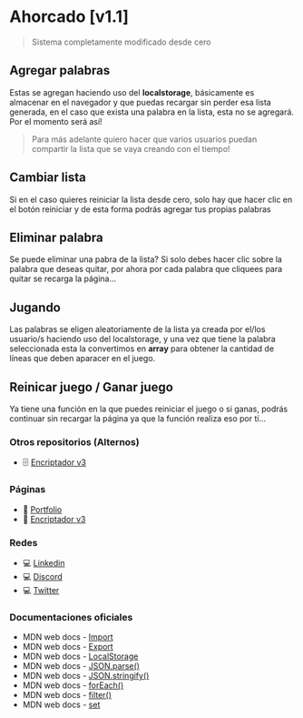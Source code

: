 # Ahorcado [v1.1]
> Sistema completamente modificado desde cero

## Agregar palabras
Estas se agregan haciendo uso del **localstorage**, básicamente es almacenar en el navegador y que puedas recargar sin perder esa lista generada, en el caso que exista una palabra en la lista, esta no se agregará. Por el momento será así!

> Para más adelante quiero hacer que varios usuarios puedan compartir la lista que se vaya creando con el tiempo!

## Cambiar lista
Si en el caso quieres reiniciar la lista desde cero, solo hay que hacer clic en el botón reiniciar y de esta forma podrás agregar tus propias palabras

## Eliminar palabra
Se puede eliminar una pabra de la lista? Si solo debes hacer clic sobre la palabra que deseas quitar, por ahora por cada palabra que cliquees para quitar se recarga la página...

## Jugando
Las palabras se eligen aleatoriamente de la lista ya creada por el/los usuario/s haciendo uso del localstorage, y una vez que tiene la palabra seleccionada esta la convertimos en **array** para obtener la cantidad de líneas que deben aparacer en el juego.

## Reinicar juego / Ganar juego
Ya tiene una función en la que puedes reiniciar el juego o si ganas, podrás continuar sin recargar la página ya que la función realiza eso por tí...

### Otros repositorios (Alternos)
 * 🗄 [Encriptador v3](https://github.com/Disenos-webs/encriptadores)

### Páginas
 * 🔗 [Portfolio](https://joelmiguelvalente.github.io/portfolio/)
 * 🔗 [Encriptador v3](https://disenos-webs.github.io/encriptadores/)

### Redes 
 * 💻 [Linkedin](https://www.linkedin.com/in/joelmiguelvalente)
 * 💻 [Discord](https://discord.com/users/465203938900049920)
 * 💻 [Twitter](https://twitter.com/JvalenteM92)

### Documentaciones oficiales
 * MDN web docs - [Import][import]
 * MDN web docs - [Export][export]
 * MDN web docs - [LocalStorage][localstorage]
 * MDN web docs - [JSON.parse()][jsonparse]
 * MDN web docs - [JSON.stringify()][jsonstringify]
 * MDN web docs - [forEach()][foreach]
 * MDN web docs - [filter()][filter]
 * MDN web docs - [set][set]

[import]: https://developer.mozilla.org/es/docs/Web/JavaScript/Reference/Statements/import
[export]: https://developer.mozilla.org/es/docs/Web/JavaScript/Reference/Statements/export
[localstorage]: https://developer.mozilla.org/es/docs/Web/API/Window/localStorage
[jsonparse]: https://developer.mozilla.org/es/docs/Web/JavaScript/Reference/Global_Objects/JSON/parse
[jsonstringify]: https://developer.mozilla.org/es/docs/Web/JavaScript/Reference/Global_Objects/JSON/stringify
[foreach]: https://developer.mozilla.org/es/docs/Web/JavaScript/Reference/Global_Objects/Array/forEach
[filter]: https://developer.mozilla.org/es/docs/Web/JavaScript/Reference/Global_Objects/Array/filter
[set]: https://developer.mozilla.org/es/docs/Web/JavaScript/Reference/Global_Objects/Set